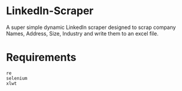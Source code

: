 # LinkedIn-Scraper
A super simple dynamic LinkedIn scraper designed to scrap company Names, Address, Size, Industry and write them to an excel file.

# Requirements 
```
re
selenium
xlwt 
```
